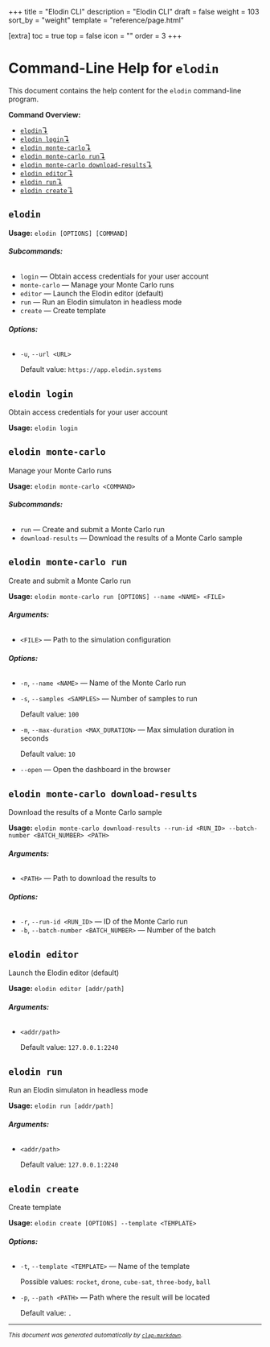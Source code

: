 +++
title = "Elodin CLI"
description = "Elodin CLI"
draft = false
weight = 103
sort_by = "weight"
template = "reference/page.html"

[extra]
toc = true
top = false
icon = ""
order = 3
+++

# Command-Line Help for `elodin`

This document contains the help content for the `elodin` command-line program.

**Command Overview:**

* [`elodin`↴](#elodin)
* [`elodin login`↴](#elodin-login)
* [`elodin monte-carlo`↴](#elodin-monte-carlo)
* [`elodin monte-carlo run`↴](#elodin-monte-carlo-run)
* [`elodin monte-carlo download-results`↴](#elodin-monte-carlo-download-results)
* [`elodin editor`↴](#elodin-editor)
* [`elodin run`↴](#elodin-run)
* [`elodin create`↴](#elodin-create)

## `elodin`

**Usage:** `elodin [OPTIONS] [COMMAND]`

###### **Subcommands:**

* `login` — Obtain access credentials for your user account
* `monte-carlo` — Manage your Monte Carlo runs
* `editor` — Launch the Elodin editor (default)
* `run` — Run an Elodin simulaton in headless mode
* `create` — Create template

###### **Options:**

* `-u`, `--url <URL>`

  Default value: `https://app.elodin.systems`



## `elodin login`

Obtain access credentials for your user account

**Usage:** `elodin login`



## `elodin monte-carlo`

Manage your Monte Carlo runs

**Usage:** `elodin monte-carlo <COMMAND>`

###### **Subcommands:**

* `run` — Create and submit a Monte Carlo run
* `download-results` — Download the results of a Monte Carlo sample



## `elodin monte-carlo run`

Create and submit a Monte Carlo run

**Usage:** `elodin monte-carlo run [OPTIONS] --name <NAME> <FILE>`

###### **Arguments:**

* `<FILE>` — Path to the simulation configuration

###### **Options:**

* `-n`, `--name <NAME>` — Name of the Monte Carlo run
* `-s`, `--samples <SAMPLES>` — Number of samples to run

  Default value: `100`
* `-m`, `--max-duration <MAX_DURATION>` — Max simulation duration in seconds

  Default value: `10`
* `--open` — Open the dashboard in the browser



## `elodin monte-carlo download-results`

Download the results of a Monte Carlo sample

**Usage:** `elodin monte-carlo download-results --run-id <RUN_ID> --batch-number <BATCH_NUMBER> <PATH>`

###### **Arguments:**

* `<PATH>` — Path to download the results to

###### **Options:**

* `-r`, `--run-id <RUN_ID>` — ID of the Monte Carlo run
* `-b`, `--batch-number <BATCH_NUMBER>` — Number of the batch



## `elodin editor`

Launch the Elodin editor (default)

**Usage:** `elodin editor [addr/path]`

###### **Arguments:**

* `<addr/path>`

  Default value: `127.0.0.1:2240`



## `elodin run`

Run an Elodin simulaton in headless mode

**Usage:** `elodin run [addr/path]`

###### **Arguments:**

* `<addr/path>`

  Default value: `127.0.0.1:2240`



## `elodin create`

Create template

**Usage:** `elodin create [OPTIONS] --template <TEMPLATE>`

###### **Options:**

* `-t`, `--template <TEMPLATE>` — Name of the template

  Possible values: `rocket`, `drone`, `cube-sat`, `three-body`, `ball`

* `-p`, `--path <PATH>` — Path where the result will be located

  Default value: `.`



<hr/>

<small><i>
    This document was generated automatically by
    <a href="https://crates.io/crates/clap-markdown"><code>clap-markdown</code></a>.
</i></small>

